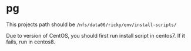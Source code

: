 # pg

This projects path should be `/nfs/data06/ricky/env/install-scripts/`

Due to version of CentOS, you should first run install script in centos7. If it fails, run in centos8.

